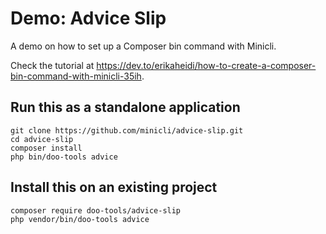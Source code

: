 # Demo: Advice Slip

A demo on how to set up a Composer bin command with Minicli.

Check the tutorial at https://dev.to/erikaheidi/how-to-create-a-composer-bin-command-with-minicli-35ih.

## Run this as a standalone application

```shell
git clone https://github.com/minicli/advice-slip.git
cd advice-slip
composer install
php bin/doo-tools advice
```

## Install this on an existing project

```shell
composer require doo-tools/advice-slip
php vendor/bin/doo-tools advice
```
